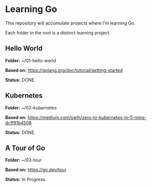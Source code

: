 # Learning Go

This repository will accumulate projects where I'm learning Go.

Each folder in the root is a distinct learning project.

## Hello World

**Folder:** ~/01-hello-world

**Based on:** https://golang.org/doc/tutorial/getting-started

**Status:** DONE.

## Kubernetes

**Folder:** ~/02-kubernetes

**Based on:** https://medium.com/swlh/zero-to-kubernetes-in-5-mins-dcff81b4508

**Status:** DONE.

## A Tour of Go

**Folder:** ~/03-tour

**Based on:** https://go.dev/tour

**Status:** In Progress.
